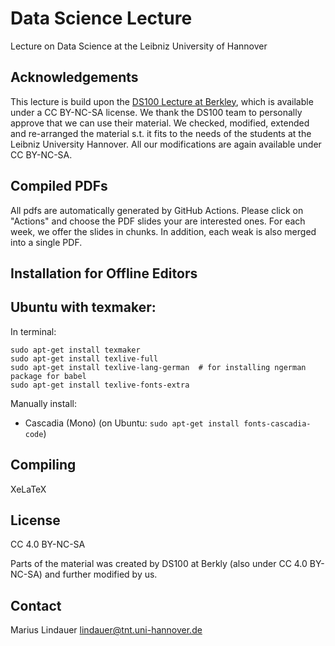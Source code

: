 # Data Science Lecture
Lecture on Data Science at the Leibniz University of Hannover

## Acknowledgements

This lecture is build upon the [DS100 Lecture at Berkley](https://ds100.org/fa21/), which is available under a CC BY-NC-SA license. We thank the DS100 team to personally approve that we can use their material. We checked, modified, extended and re-arranged the material s.t. it fits to the needs of the students at the Leibniz University Hannover. All our modifications are again available under CC BY-NC-SA.

## Compiled PDFs

All pdfs are automatically generated by GitHub Actions. Please click on "Actions" and choose the PDF slides your are interested ones. For each week, we offer the slides in chunks. In addition, each weak is also merged into a single PDF.

## Installation for Offline Editors

## Ubuntu with texmaker:

In terminal:

```
sudo apt-get install texmaker
sudo apt-get install texlive-full
sudo apt-get install texlive-lang-german  # for installing ngerman package for babel
sudo apt-get install texlive-fonts-extra 
```

Manually install:
* Cascadia (Mono) (on Ubuntu: `sudo apt-get install fonts-cascadia-code`)


## Compiling

XeLaTeX

## License

CC 4.0 BY-NC-SA

Parts of the material was created by DS100 at Berkly (also under CC 4.0 BY-NC-SA) and further modified by us.

## Contact

Marius Lindauer lindauer@tnt.uni-hannover.de
